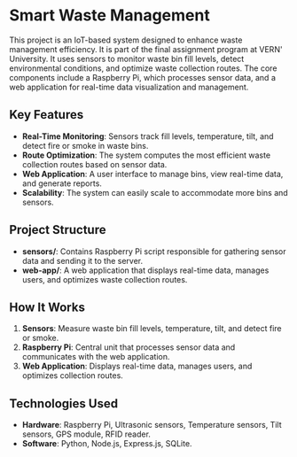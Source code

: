 # Smart Waste Management

This project is an IoT-based system designed to enhance waste management efficiency. It is part of the final assignment program at VERN' University. It uses sensors to monitor waste bin fill levels, detect environmental conditions, and optimize waste collection routes. The core components include a Raspberry Pi, which processes sensor data, and a web application for real-time data visualization and management.

## Key Features
- **Real-Time Monitoring**: Sensors track fill levels, temperature, tilt, and detect fire or smoke in waste bins.
- **Route Optimization**: The system computes the most efficient waste collection routes based on sensor data.
- **Web Application**: A user interface to manage bins, view real-time data, and generate reports.
- **Scalability**: The system can easily scale to accommodate more bins and sensors.

## Project Structure
- **sensors/**: Contains Raspberry Pi script responsible for gathering sensor data and sending it to the server.
- **web-app/**: A web application that displays real-time data, manages users, and optimizes waste collection routes.

## How It Works
1. **Sensors**: Measure waste bin fill levels, temperature, tilt, and detect fire or smoke.
2. **Raspberry Pi**: Central unit that processes sensor data and communicates with the web application.
3. **Web Application**: Displays real-time data, manages users, and optimizes collection routes.

## Technologies Used
- **Hardware**: Raspberry Pi, Ultrasonic sensors, Temperature sensors, Tilt sensors, GPS module, RFID reader.
- **Software**: Python, Node.js, Express.js, SQLite.
